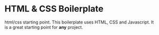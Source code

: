 # HTML & CSS Boilerplate

html/css starting point. This boilerplate uses HTML, CSS and Javascript. It is a great starting point for **any** project.
